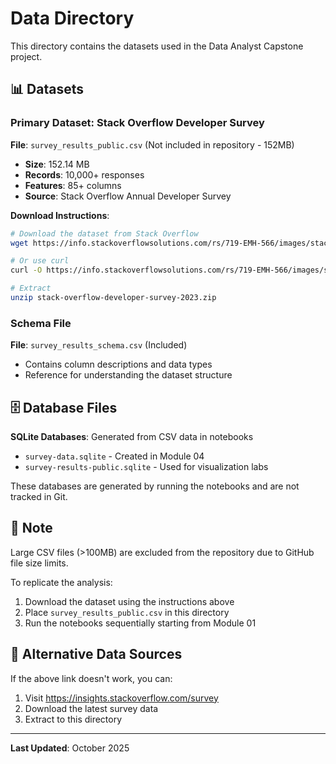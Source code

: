 # Data Directory

This directory contains the datasets used in the Data Analyst Capstone project.

## 📊 Datasets

### Primary Dataset: Stack Overflow Developer Survey

**File**: `survey_results_public.csv` (Not included in repository - 152MB)

- **Size**: 152.14 MB
- **Records**: 10,000+ responses
- **Features**: 85+ columns
- **Source**: Stack Overflow Annual Developer Survey

**Download Instructions**:
```bash
# Download the dataset from Stack Overflow
wget https://info.stackoverflowsolutions.com/rs/719-EMH-566/images/stack-overflow-developer-survey-2023.zip

# Or use curl
curl -O https://info.stackoverflowsolutions.com/rs/719-EMH-566/images/stack-overflow-developer-survey-2023.zip

# Extract
unzip stack-overflow-developer-survey-2023.zip
```

### Schema File

**File**: `survey_results_schema.csv` (Included)

- Contains column descriptions and data types
- Reference for understanding the dataset structure

## 🗄️ Database Files

**SQLite Databases**: Generated from CSV data in notebooks

- `survey-data.sqlite` - Created in Module 04
- `survey-results-public.sqlite` - Used for visualization labs

These databases are generated by running the notebooks and are not tracked in Git.

## 📝 Note

Large CSV files (>100MB) are excluded from the repository due to GitHub file size limits. 

To replicate the analysis:
1. Download the dataset using the instructions above
2. Place `survey_results_public.csv` in this directory
3. Run the notebooks sequentially starting from Module 01

## 🔗 Alternative Data Sources

If the above link doesn't work, you can:
1. Visit https://insights.stackoverflow.com/survey
2. Download the latest survey data
3. Extract to this directory

---

**Last Updated**: October 2025
